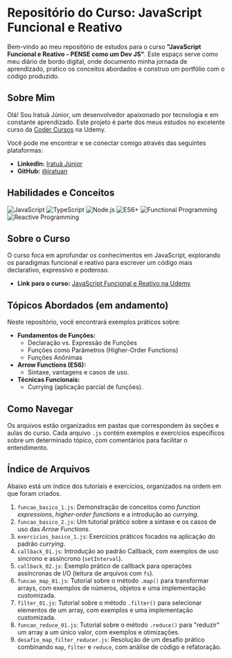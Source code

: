 # Repositório do Curso: JavaScript Funcional e Reativo

Bem-vindo ao meu repositório de estudos para o curso **"JavaScript Funcional e Reativo - PENSE como um Dev JS"**. Este espaço serve como meu diário de bordo digital, onde documento minha jornada de aprendizado, pratico os conceitos abordados e construo um portfólio com o código produzido.

## Sobre Mim

Olá! Sou Iratuã Júnior, um desenvolvedor apaixonado por tecnologia e em constante aprendizado. Este projeto é parte dos meus estudos no excelente curso da [Coder Cursos](https://www.udemy.com/user/leonardo-moura-leitao/) na Udemy.

Você pode me encontrar e se conectar comigo através das seguintes plataformas:

- **LinkedIn:** [Iratuã Júnior](https://linkedin.com/in/iratuan)
- **GitHub:** [@iratuan](https://github.com/iratuan)

## Habilidades e Conceitos

![JavaScript](https://img.shields.io/badge/JavaScript-F7DF1E?style=for-the-badge&logo=javascript&logoColor=black)
![TypeScript](https://img.shields.io/badge/TypeScript-3178C6?style=for-the-badge&logo=typescript&logoColor=white)
![Node.js](https://img.shields.io/badge/Node.js-339933?style=for-the-badge&logo=nodedotjs&logoColor=white)
![ES6+](https://img.shields.io/badge/ES6%2B-F7DF1E?style=for-the-badge&logo=javascript&logoColor=black)
![Functional Programming](https://img.shields.io/badge/Functional-Programming-blueviolet?style=for-the-badge)
![Reactive Programming](https://img.shields.io/badge/Reactive-Programming-blue?style=for-the-badge)

## Sobre o Curso

O curso foca em aprofundar os conhecimentos em JavaScript, explorando os paradigmas funcional e reativo para escrever um código mais declarativo, expressivo e poderoso.

- **Link para o curso:** [JavaScript Funcional e Reativo na Udemy](https://www.udemy.com/course/javascript-funcional)

## Tópicos Abordados (em andamento)

Neste repositório, você encontrará exemplos práticos sobre:

- **Fundamentos de Funções:**
  - Declaração vs. Expressão de Funções
  - Funções como Parâmetros (Higher-Order Functions)
  - Funções Anônimas
- **Arrow Functions (ES6):**
  - Sintaxe, vantagens e casos de uso.
- **Técnicas Funcionais:**
  - Currying (aplicação parcial de funções).

## Como Navegar

Os arquivos estão organizados em pastas que correspondem às seções e aulas do curso. Cada arquivo `.js` contém exemplos e exercícios específicos sobre um determinado tópico, com comentários para facilitar o entendimento.

## Índice de Arquivos

Abaixo está um índice dos tutoriais e exercícios, organizados na ordem em que foram criados.

1.  `funcao_basico_1.js`: Demonstração de conceitos como *function expressions*, *higher-order functions* e a introdução ao *currying*.
2.  `funcao_basico_2.js`: Um tutorial prático sobre a sintaxe e os casos de uso das *Arrow Functions*.
3.  `exercicios_basico_1.js`: Exercícios práticos focados na aplicação do padrão *currying*.
4.  `callback_01.js`: Introdução ao padrão Callback, com exemplos de uso síncrono e assíncrono (`setInterval`).
5.  `callback_02.js`: Exemplo prático de callback para operações assíncronas de I/O (leitura de arquivos com `fs`).
6.  `funcao_map_01.js`: Tutorial sobre o método `.map()` para transformar arrays, com exemplos de números, objetos e uma implementação customizada.
7.  `filter_01.js`: Tutorial sobre o método `.filter()` para selecionar elementos de um array, com exemplos e uma implementação customizada.
8.  `funcao_reduce_01.js`: Tutorial sobre o método `.reduce()` para "reduzir" um array a um único valor, com exemplos e otimizações.
9.  `desafio_map_filter_reducer.js`: Resolução de um desafio prático combinando `map`, `filter` e `reduce`, com análise de código e refatoração.